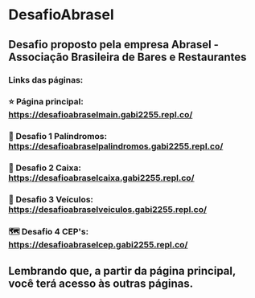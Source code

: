 # DesafioAbrasel
## Desafio proposto pela empresa Abrasel - Associação Brasileira de Bares e Restaurantes 

### Links das páginas:
### ⭐ Página principal: https://desafioabraselmain.gabi2255.repl.co/
### 🔢 Desafio 1 Palíndromos: https://desafioabraselpalindromos.gabi2255.repl.co/
### 📠 Desafio 2 Caixa: https://desafioabraselcaixa.gabi2255.repl.co/
### 🚗 Desafio 3 Veículos: https://desafioabraselveiculos.gabi2255.repl.co/
### 🗺️ Desafio 4 CEP's: https://desafioabraselcep.gabi2255.repl.co/

## Lembrando que, a partir da página principal, você terá acesso às outras páginas.
